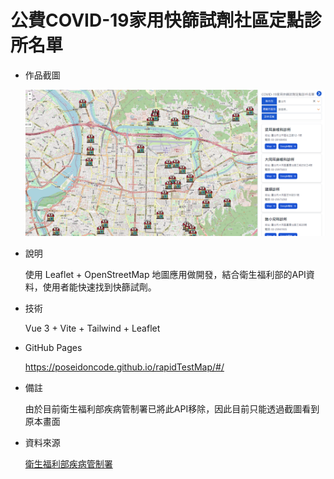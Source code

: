 # 公費COVID-19家用快篩試劑社區定點診所名單

- 作品截圖

  ![image](https://github.com/Poseidoncode/rapidTestMap/blob/main/public/assets/mapimg.png?raw=true)
  
- 說明

  使用 Leaflet + OpenStreetMap 地圖應用做開發，結合衛生福利部的API資料，使用者能快速找到快篩試劑。

- 技術

  Vue 3 + Vite + Tailwind + Leaflet

- GitHub Pages

  https://poseidoncode.github.io/rapidTestMap/#/

- 備註

  由於目前衛生福利部疾病管制署已將此API移除，因此目前只能透過截圖看到原本畫面

- 資料來源

  [衛生福利部疾病管制署](https://data.cdc.gov.tw/dataset/7a9387f6-57bb-4192-b30b-3b7d8945ad46/resource/aff77243-8104-46a4-92c9-046bccca6941?activity_id=25076e97-4134-4b53-a020-757a9efa12fe&msclkid=33e14ce1bbb211eca1487ffa66737653#collapse-querying)

